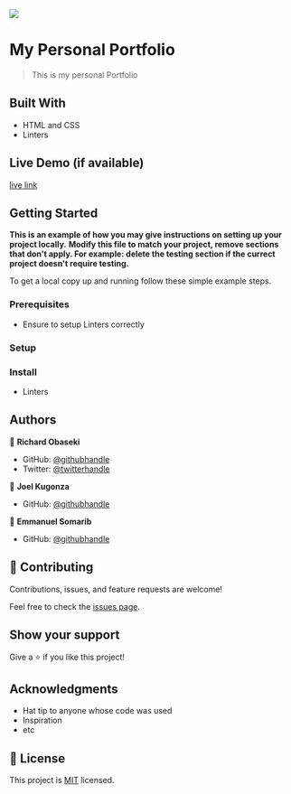 ![](https://img.shields.io/badge/Microverse-blueviolet)

# My Personal Portfolio

> This is my personal Portfolio


## Built With

- HTML and CSS
- Linters

## Live Demo (if available)

[live link](https://richy4dev.github.io/My-Personal-Portfolio/)


## Getting Started

**This is an example of how you may give instructions on setting up your project locally.**
**Modify this file to match your project, remove sections that don't apply. For example: delete the testing section if the currect project doesn't require testing.**


To get a local copy up and running follow these simple example steps.

### Prerequisites
- Ensure to setup Linters correctly

### Setup

### Install
- Linters



## Authors

👤 **Richard Obaseki**

- GitHub: [@githubhandle](https://github.com/richy4dev)
- Twitter: [@twitterhandle](https://twitter.com/RichardObasek)

👤 **Joel Kugonza**
- GitHub: [@githubhandle](https://github.com/joel-100)

👤 **Emmanuel Somarib**
- GitHub: [@githubhandle](https://github.com/somarib)

## 🤝 Contributing

Contributions, issues, and feature requests are welcome!

Feel free to check the [issues page](../../issues/).

## Show your support

Give a ⭐️ if you like this project!

## Acknowledgments

- Hat tip to anyone whose code was used
- Inspiration
- etc

## 📝 License

This project is [MIT](./LICENSE) licensed.
